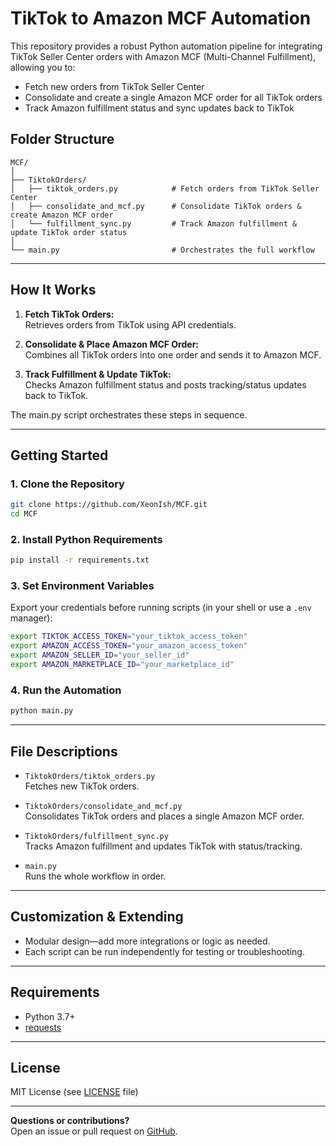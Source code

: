 # TikTok to Amazon MCF Automation

This repository provides a robust Python automation pipeline for integrating TikTok Seller Center orders with Amazon MCF (Multi-Channel Fulfillment), allowing you to:

- Fetch new orders from TikTok Seller Center
- Consolidate and create a single Amazon MCF order for all TikTok orders
- Track Amazon fulfillment status and sync updates back to TikTok

## Folder Structure

```
MCF/
│
├── TiktokOrders/
│   ├── tiktok_orders.py            # Fetch orders from TikTok Seller Center
│   ├── consolidate_and_mcf.py      # Consolidate TikTok orders & create Amazon MCF order
│   └── fulfillment_sync.py         # Track Amazon fulfillment & update TikTok order status
│
└── main.py                         # Orchestrates the full workflow
```

---

## How It Works

1. **Fetch TikTok Orders:**  
   Retrieves orders from TikTok using API credentials.

2. **Consolidate & Place Amazon MCF Order:**  
   Combines all TikTok orders into one order and sends it to Amazon MCF.

3. **Track Fulfillment & Update TikTok:**  
   Checks Amazon fulfillment status and posts tracking/status updates back to TikTok.

The main.py script orchestrates these steps in sequence.

---

## Getting Started

### 1. Clone the Repository

```bash
git clone https://github.com/XeonIsh/MCF.git
cd MCF
```

### 2. Install Python Requirements

```bash
pip install -r requirements.txt
```

### 3. Set Environment Variables

Export your credentials before running scripts (in your shell or use a `.env` manager):

```bash
export TIKTOK_ACCESS_TOKEN="your_tiktok_access_token"
export AMAZON_ACCESS_TOKEN="your_amazon_access_token"
export AMAZON_SELLER_ID="your_seller_id"
export AMAZON_MARKETPLACE_ID="your_marketplace_id"
```

### 4. Run the Automation

```bash
python main.py
```

---

## File Descriptions

- `TiktokOrders/tiktok_orders.py`  
  Fetches new TikTok orders.

- `TiktokOrders/consolidate_and_mcf.py`  
  Consolidates TikTok orders and places a single Amazon MCF order.

- `TiktokOrders/fulfillment_sync.py`  
  Tracks Amazon fulfillment and updates TikTok with status/tracking.

- `main.py`  
  Runs the whole workflow in order.

---

## Customization & Extending

- Modular design—add more integrations or logic as needed.
- Each script can be run independently for testing or troubleshooting.

---

## Requirements

- Python 3.7+
- [requests](https://pypi.org/project/requests/)

---

## License

MIT License (see [LICENSE](LICENSE) file)

---

**Questions or contributions?**  
Open an issue or pull request on [GitHub](https://github.com/XeonIsh/MCF).
